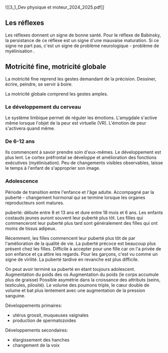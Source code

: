 ![[3_1_Dev physique et moteur_2024_2025.pdf]]



## Les réflexes
Les réflexes donnent un signe de bonne santé.
Pour le réflexe de Babinsky, la persistance de ce réflexe est un signe d'une mauvaise maturation. Si ce signe ne part pas, c'est un signe de problème neurologique - problème de myélinisation .


## Motricité fine, motricité globale
La motricité fine reprend les gestes demandant de la précision. Dessiner, écrire, peindre, se servir à boire.

La motricité globale comprend les gestes amples.

### Le développement du cerveau
Le système limbique permet de réguler les émotions.
L'amygdale s'active même lorsque l'objet de la peur est virtuelle (VR). L'émotion de peur s'activera quand même.




### De 6-12 ans
Ils commencent à savoir prendre soin d'eux-mêmes. Le développement est plus lent. 
Le cortex préfrontal se développe et amélioration des fonctions exécutives (myélinisation).
Peu de changements visibles observables, laisse le temps à l'enfant de s'approprier son image.

### Adolescence
Période de transition entre l'enfance et l'âge adulte.
Accompagné par la puberté - changement hormonal qui se termine lorsque les organes reproducteurs sont matures.

puberté: débute entre 8 et 13 ans et dure entre 18 mois et 6 ans.
Les enfants costauds jeunes auront souvent leur puberté plus tôt.
Les filles qui commenceront leur puberté plus tard sont généralement des filles qui ont moins de tissus adipeux.

Récemment, les filles commencent leur puberté plus tôt de par l'amélioration de la qualité de vie.
La puberté précoce est beaucoup plus présent chez les filles. Difficile à accepter pour une fille car on l'a privée de son enfance et ça attire les regards.
Pour les garçons, c'est vu comme un signe de virilité. La puberté tardive en revanche est plus difficile.  

On peut avoir terminé sa puberté en étant toujours adolescent.
Augmentation du poids des os
Augmentation du poids (le corps accumule plus de graisse)
Possible asymétrie dans la croissance des attributs (seins, testicules, pilosité).
Le volume des poumons triple, le cœur double de volume et bat plus lentement avec une augmentation de la pression sanguine.

Développements primaires:
- utérus grossit, muqueuses vaignales
- production de spermatozoides

Développements secondaires:
- élargissement des hanches
- changement de la voix
